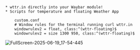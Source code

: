     * wttr.in directly into your Waybar module!
    * Scripts for temperature and floating Weather App

        custom.conf
        # Window rules for the terminal running curl wttr.in
        windowrulev2 = float, class:^(wttr-floating)$
        windowrulev2 = size 1300 950, class:^(wttr-floating)$

![FullScreen-2025-06-19_17-54-445](https://github.com/user-attachments/assets/12511b44-6f6e-4262-b88b-0e4b1e696579)
